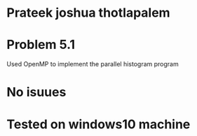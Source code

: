 # Prateek joshua thotlapalem


# Problem 5.1 
Used OpenMP to implement the parallel histogram program 


# No isuues


# Tested on windows10 machine
